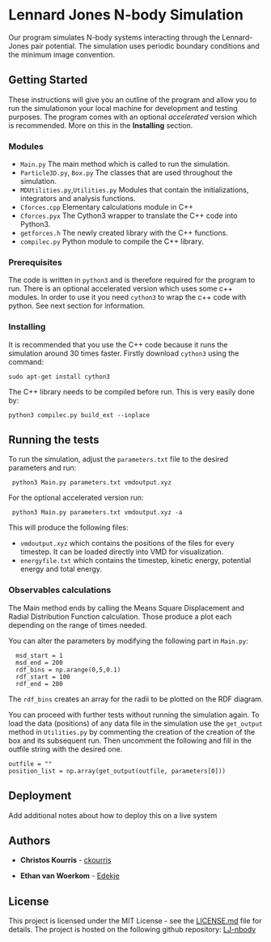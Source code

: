 # Lennard Jones N-body Simulation

Our program simulates N-body systems interacting through the Lennard-Jones pair potential. The simulation uses periodic boundary conditions and the
minimum image convention.

## Getting Started

These instructions will give you an outline of the program and allow you to run the simulationon your local machine for development and testing purposes. The program comes with an optional *accelerated* version which is recommended. More on this in the **Installing** section.

### Modules

* ```Main.py``` The main method which is called to run the simulation.
* ```Particle3D.py```, ```Box.py``` The classes that are used throughout the simulation.
* ```MDUtilities.py```,```Utilities.py``` Modules that contain the initializations, integrators and analysis functions.
* ```Cforces.cpp``` Elementary calculations module in C++
* ```Cforces.pyx``` The Cython3 wrapper to translate the C++ code into Python3.
* ```getforces.h``` The newly created library with the C++ functions.
* ```compilec.py``` Python module to compile the C++ library.



### Prerequisites

The code is written in  ```python3``` and is therefore required for the program to run. There is an optional accelerated version which uses some c++ modules. In order to use it you need ```cython3``` to wrap the c++ code with python. See next section for information.


### Installing

It is recommended that you use the C++ code because it runs the simulation around 30 times faster. Firstly download ```cython3``` using the command:

```
sudo apt-get install cython3
```

The C++ library needs to be compiled before run. This is very easily done by:

```
python3 compilec.py build_ext --inplace
```


## Running the tests

To run the simulation, adjust the ```parameters.txt``` file to the desired parameters and run:

```
 python3 Main.py parameters.txt vmdoutput.xyz
```
For the optional accelerated version run:

```
 python3 Main.py parameters.txt vmdoutput.xyz -a
```


This will produce the following files:
* ```vmdoutput.xyz``` which contains the positions of the files for every timestep. It can be loaded directly into VMD for visualization.
* ```energyfile.txt``` which contains the timestep, kinetic energy, potential energy and total energy.

### Observables calculations

The Main method ends by calling the Means Square Displacement and Radial Distribution Function calculation. Those produce a plot each depending on the range of times needed.

You can alter the parameters by modifying the following part in ```Main.py```:

```
  msd_start = 1    
  msd_end = 200
  rdf_bins = np.arange(0,5,0.1)
  rdf_start = 100
  rdf_end = 200
```
The ```rdf_bins``` creates an array for the radii to be plotted on the RDF diagram.

You can proceed with further tests without running the simulation again. To load the data (positions) of any data file in the simulation use the ```get_output``` method in ```Utilities.py``` by commenting the creation of the creation of the box and its subsequent run. Then uncomment the following and fill in the outfile string with the desired one.

```
outfile = ""
position_list = np.array(get_output(outfile, parameters[0]))
```

## Deployment

Add additional notes about how to deploy this on a live system

## Authors

* **Christos Kourris** - [ckourris](https://github.com/ckourris)

* **Ethan van Woerkom** - [Edekje](https://github.com/Edekje)

## License

This project is licensed under the MIT License - see the [LICENSE.md](LICENSE.md) file for details. The project is hosted on the following github repository:
[LJ-nbody](https://github.com/Edekje/LJ-nbody)
